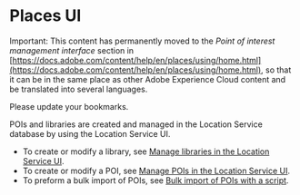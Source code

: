# Places UI

Important: This content has permanently moved to the _Point of interest management interface_ section in [https://docs.adobe.com/content/help/en/places/using/home.html](https://docs.adobe.com/content/help/en/places/using/home.html), so that it can be in the same place as other Adobe Experience Cloud content and be translated into several languages.

Please update your bookmarks.

POIs and libraries are created and managed in the Location Service database by using the Location Service UI.

* To create or modify a library, see [Manage libraries in the Location Service UI](https://github.com/jiabingeng/places-service-docs/tree/49828e84f5b8d9fbd65d193f5162976bd580c807/places-database-management-1/manage-libraries/README.md).
* To create or modify a POI, see [Manage POIs in the Location Service UI](https://github.com/jiabingeng/places-service-docs/tree/49828e84f5b8d9fbd65d193f5162976bd580c807/places-database-management-1/managing-pois-in-the-places-ui/README.md).
* To preform a bulk import of POIs, see [Bulk import of POIs with a script](https://github.com/jiabingeng/places-service-docs/tree/49828e84f5b8d9fbd65d193f5162976bd580c807/places-database-management-1/bulk-import-of-pois/README.md).

